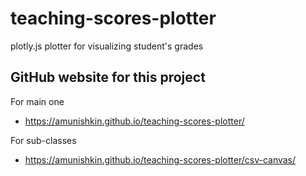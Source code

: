 # teaching-scores-plotter
plotly.js plotter for visualizing student's grades

## GitHub website for this project
For main one
* https://amunishkin.github.io/teaching-scores-plotter/

For sub-classes
* https://amunishkin.github.io/teaching-scores-plotter/csv-canvas/
